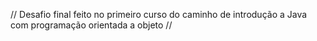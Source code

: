 //
Desafio final feito no primeiro curso do caminho de introdução a Java com programação orientada a objeto
//
